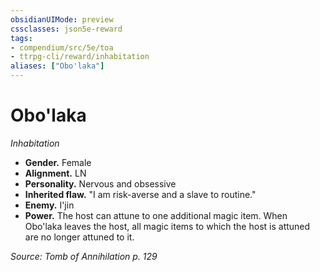```yaml
---
obsidianUIMode: preview
cssclasses: json5e-reward
tags:
- compendium/src/5e/toa
- ttrpg-cli/reward/inhabitation
aliases: ["Obo'laka"]
---
```

# Obo'laka
*Inhabitation*  

- **Gender.** Female  
- **Alignment.** LN  
- **Personality.** Nervous and obsessive  
- **Inherited flaw.** "I am risk-averse and a slave to routine."  
- **Enemy.** I'jin  
- **Power.** The host can attune to one additional magic item. When Obo'laka leaves the host, all magic items to which the host is attuned are no longer attuned to it.  

*Source: Tomb of Annihilation p. 129*